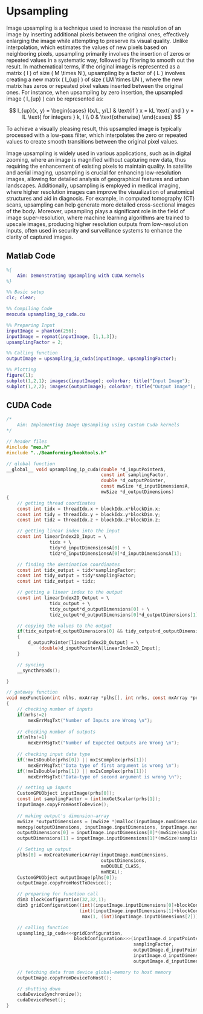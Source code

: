 # Upsampling

Image upsampling is a technique used to increase the resolution of an image by inserting additional pixels between the original ones, effectively enlarging the image while attempting to preserve its visual quality. Unlike interpolation, which estimates the values of new pixels based on neighboring pixels, upsampling primarily involves the insertion of zeros or repeated values in a systematic way, followed by filtering to smooth out the result. In mathematical terms, if the original image is represented as a matrix \( I \) of size \( M \times N \), upsampling by a factor of \( L \) involves creating a new matrix \( I_{up} \) of size \( LM \times LN \), where the new matrix has zeros or repeated pixel values inserted between the original ones. For instance, when upsampling by zero insertion, the upsampled image \( I_{up} \) can be represented as:

$$
I_{up}(x, y) = 
\begin{cases} 
    I(x/L, y/L) & \text{if } x = kL \text{ and } y = lL \text{ for integers } k, l \\
    0 & \text{otherwise}
\end{cases}
$$

To achieve a visually pleasing result, this upsampled image is typically processed with a low-pass filter, which interpolates the zero or repeated values to create smooth transitions between the original pixel values.

Image upsampling is widely used in various applications, such as in digital zooming, where an image is magnified without capturing new data, thus requiring the enhancement of existing pixels to maintain quality. In satellite and aerial imaging, upsampling is crucial for enhancing low-resolution images, allowing for detailed analysis of geographical features and urban landscapes. Additionally, upsampling is employed in medical imaging, where higher resolution images can improve the visualization of anatomical structures and aid in diagnosis. For example, in computed tomography (CT) scans, upsampling can help generate more detailed cross-sectional images of the body. Moreover, upsampling plays a significant role in the field of image super-resolution, where machine learning algorithms are trained to upscale images, producing higher resolution outputs from low-resolution inputs, often used in security and surveillance systems to enhance the clarity of captured images.


## Matlab Code
```Matlab
%{
    Aim: Demonstrating Upsampling with CUDA Kernels
%}

%% Basic setup
clc; clear;

%% Compiling Code
mexcuda upsampling_ip_cuda.cu

%% Preparing Input
inputImage = phantom(256);
inputImage = repmat(inputImage, [1,1,3]);
upsamplingFactor = 2;

%% Calling function
outputImage = upsampling_ip_cuda(inputImage, upsamplingFactor);

%% Plotting
figure(1);
subplot(1,2,1); imagesc(inputImage); colorbar; title("Input Image"); 
subplot(1,2,2); imagesc(outputImage); colorbar; title("Output Image");
```

## CUDA Code

```C
/*
    Aim: Implementing Image Upsampling using Custom Cuda kernels
*/ 

// header files
#include "mex.h"
#include "../Beamforming/booktools.h"

// global function
__global__ void upsampling_ip_cuda(double *d_inputPointerA,
                                   const int samplingFactor,
                                   double *d_outputPointer,
                                   const mwSize *d_inputDimensionsA,
                                   mwSize *d_outputDimensions)
{
    // getting thread coordinates
    const int tidx = threadIdx.x + blockIdx.x*blockDim.x;
    const int tidy = threadIdx.y + blockIdx.y*blockDim.y;
    const int tidz = threadIdx.z + blockIdx.z*blockDim.z;

    // getting linear index into the input
    const int linearIndex2D_Input = \
                tidx + \
                tidy*d_inputDimensionsA[0] + \
                tidz*d_inputDimensionsA[0]*d_inputDimensionsA[1];

    // finding the destination coordinates
    const int tidx_output = tidx*samplingFactor;
    const int tidy_output = tidy*samplingFactor;
    const int tidz_output = tidz;

    // getting a linear index to the output
    const int linearIndex2D_Output = \
                tidx_output + \
                tidy_output*d_outputDimensions[0] + \
                tidz_output*d_outputDimensions[0]*d_outputDimensions[1];

    // copying the values to the output
    if(tidx_output<d_outputDimensions[0] && tidy_output<d_outputDimensions[1])
    {
        d_outputPointer[linearIndex2D_Output] = \
            (double)d_inputPointerA[linearIndex2D_Input];
    }

    // syncing
    __syncthreads();

}

// gateway function
void mexFunction(int nlhs, mxArray *plhs[], int nrhs, const mxArray *prhs[])
{
    // checking number of inputs
    if(nrhs!=2)
        mexErrMsgTxt("Number of Inputs are Wrong \n");
    
    // checking number of outputs
    if(nlhs!=1)
        mexErrMsgTxt("Number of Expected Outputs are Wrong \n");
    
    // checking input data type
    if(!mxIsDouble(prhs[0]) || mxIsComplex(prhs[1]))
        mexErrMsgTxt("Data type of first argument is wrong \n");
    if(!mxIsDouble(prhs[1]) || mxIsComplex(prhs[1]))
        mexErrMsgTxt("Data-type of second argument is wrong \n");

    // setting up inputs
    CustomGPUObject inputImage(prhs[0]);
    const int samplingFactor = (int)mxGetScalar(prhs[1]);
    inputImage.copyFromHostToDevice();
    
    // making output's dimension-array
    mwSize *outputDimensions = (mwSize *)malloc(inputImage.numDimensions*sizeof(mwSize));
    memcpy(outputDimensions, inputImage.inputDimensions, inputImage.numDimensions*sizeof(mwSize));
    outputDimensions[0] = inputImage.inputDimensions[0]*(mwSize)samplingFactor;
    outputDimensions[1] = inputImage.inputDimensions[1]*(mwSize)samplingFactor;

    // Setting up output
    plhs[0] = mxCreateNumericArray(inputImage.numDimensions,
                                   outputDimensions,
                                   mxDOUBLE_CLASS,
                                   mxREAL);
    CustomGPUObject outputImage(plhs[0]);
    outputImage.copyFromHostToDevice();

    // preparing for function call
    dim3 blockConfiguration(32,32,1);
    dim3 gridConfiguration((int)(inputImage.inputDimensions[0]+blockConfiguration.x-1)/blockConfiguration.x,
                           (int)(inputImage.inputDimensions[1]+blockConfiguration.y-1)/blockConfiguration.y,
                            max(1, (int)inputImage.inputDimensions[2]));

    // calling function
    upsampling_ip_cuda<<<gridConfiguration,
                         blockConfiguration>>>(inputImage.d_inputPointer_real,
                                               samplingFactor,
                                               outputImage.d_inputPointer_real,
                                               inputImage.d_inputDimensions,
                                               outputImage.d_inputDimensions);

    // fetching data from device global-memory to host memory
    outputImage.copyFromDeviceToHost();

    // shutting down
    cudaDeviceSynchronize();
    cudaDeviceReset();
}
```
